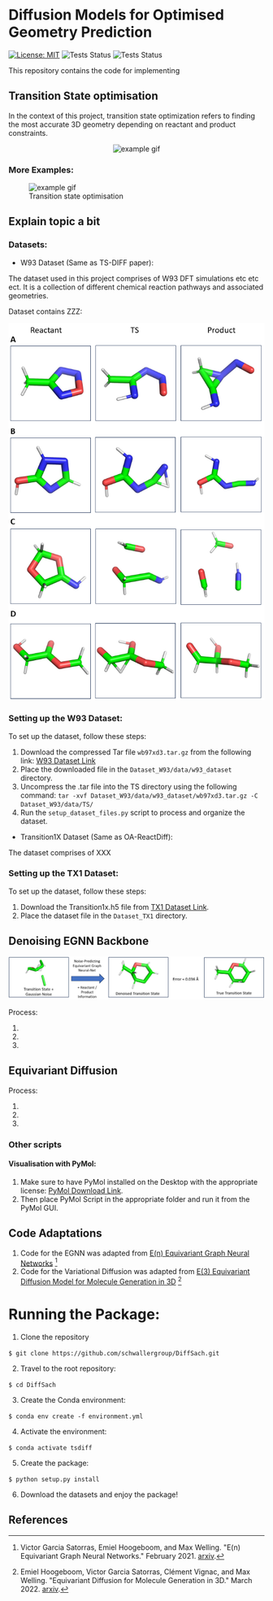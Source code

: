 # Diffusion Models for Optimised Geometry Prediction

[![License: MIT](https://img.shields.io/badge/License-MIT-yellow.svg)](LICENSE.txt)
![Tests Status](https://github.com/schwallergroup/DiffSach/actions/workflows/flake8.yml/badge.svg)
![Tests Status](https://github.com/schwallergroup/DiffSach/actions/workflows/tests.yml/badge.svg)



This repository contains the code for implementing

## Transition State optimisation

In the context of this project, transition state optimization refers to finding the most accurate 3D geometry depending on reactant and product constraints.

<div align="center">
  <img src="visualisations/gifs/sample_5_1x.gif", alt="example gif">
</div>

### More Examples:

<div class="image-container">
  <figure>
    <img src="visualisations/gifs/sample_4_1x.gif" alt="example gif">
    <figcaption>Transition state optimisation</figcaption>
  </figure>
</div>



## Explain topic a bit

<!-- Add explanation here -->

### Datasets: 

- W93 Dataset (Same as TS-DIFF paper):

The dataset used in this project comprises of W93 DFT simulations etc etc ect. It is a collection of different chemical reaction pathways and associated geometries.

Dataset contains ZZZ: 

<div align="center">
  <img src="visualisations/dataset_examples.png" alt="Example Denoising image">
</div>

### Setting up the W93 Dataset: 

To set up the dataset, follow these steps:

1. Download the compressed Tar file `wb97xd3.tar.gz` from the following link: [W93 Dataset Link](https://zenodo.org/record/3715478)
2. Place the downloaded file in the `Dataset_W93/data/w93_dataset` directory.
3. Uncompress the .tar file into the TS directory using the following command: `tar -xvf Dataset_W93/data/w93_dataset/wb97xd3.tar.gz -C Dataset_W93/data/TS/
`
4. Run the `setup_dataset_files.py` script to process and organize the dataset.


- Transition1X Dataset (Same as OA-ReactDiff):

The dataset comprises of XXX

### Setting up the TX1 Dataset:

To set up the dataset, follow these steps:

1. Download the Transition1x.h5 file from [TX1 Dataset Link](https://zenodo.org/record/3715478).
2. Place the dataset file in the  `Dataset_TX1` directory. 


## Denoising EGNN Backbone

<div align="center">
  <img src="visualisations/denoised_example_good.png" alt="Example Denoising image">
</div>

Process: 

1. 
2. 
3. 

## Equivariant Diffusion

Process:

1. 
2. 
3. 


<!-- Add diffusion process details here -->

### Other scripts

#### Visualisation with PyMol: 

1. Make sure to have PyMol installed on the Desktop with the appropriate license: [PyMol Download Link](https://pymol.org/2/).
2. Then place PyMol Script in the appropriate folder and run it from the PyMol GUI. 


## Code Adaptations

1. Code for the EGNN was adapted from  [E(n) Equivariant Graph Neural Networks](https://github.com/vgsatorras/egnn) [^1]
2. Code for the Variational Diffusion was adapted from [ E(3) Equivariant Diffusion Model for Molecule Generation in 3D](https://github.com/ehoogeboom/e3_diffusion_for_molecules/tree/main) [^2]



# Running the Package: 

1. Clone the repository

``$ git clone https://github.com/schwallergroup/DiffSach.git``

2. Travel to the root repository: 

``$ cd DiffSach``

3. Create the Conda environment:

``$ conda env create -f environment.yml``

4. Activate the environment: 

``$ conda activate tsdiff``

5. Create the package: 

``$ python setup.py install``

6. Download the datasets and enjoy the package!



## References

[^1]: Victor Garcia Satorras, Emiel Hoogeboom, and Max Welling. "E(n) Equivariant Graph Neural Networks." February 2021. [arxiv](https://arxiv.org/abs/2102.09844).

[^2]: Emiel Hoogeboom, Victor Garcia Satorras, Clément Vignac, and Max Welling. "Equivariant Diffusion for Molecule Generation in 3D." March 2022. [arxiv](https://arxiv.org/abs/2203.05541).


